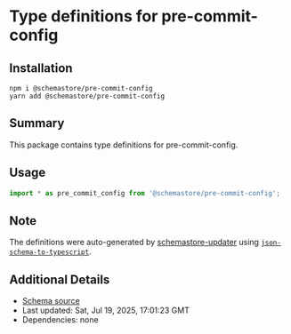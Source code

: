 # Type definitions for pre-commit-config

## Installation

```
npm i @schemastore/pre-commit-config
yarn add @schemastore/pre-commit-config
```

## Summary

This package contains type definitions for pre-commit-config.

## Usage

```ts
import * as pre_commit_config from '@schemastore/pre-commit-config';
```

## Note

The definitions were auto-generated by [schemastore-updater](https://github.com/ffflorian/schemastore-updater) using [`json-schema-to-typescript`](https://www.npmjs.com/package/json-schema-to-typescript).

## Additional Details

* [Schema source](https://github.com/SchemaStore/schemastore/tree/master/src/schemas/json/pre-commit-config)
* Last updated: Sat, Jul 19, 2025, 17:01:23 GMT
* Dependencies: none
